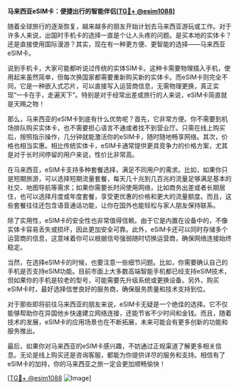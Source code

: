 **马来西亚eSIM卡：便捷出行的智能伴侣[[TG💪+ @esim1088](https://t.me/s/esim1088)]**

随着全球旅行的逐渐恢复，越来越多的朋友开始计划去马来西亚游玩或工作。对于许多人来说，出国时手机卡的选择一直是个让人头疼的问题。是买本地的实体卡？还是直接使用国际漫游？其实，现在有一种更方便、更智能的选择——马来西亚eSIM卡。

说到手机卡，大家可能都听说过传统的实体SIM卡。这种卡需要物理插入手机，使用起来虽然简单，但每次换国家都需要重新购买新的实体卡。而eSIM卡则完全不同，它是一种嵌入式芯片，可以直接写入运营商信息，无需物理更换，真正实现“一卡在手，走遍天下”。特别是对于经常出差或旅行的人来说，eSIM卡简直就是天赐之物！

那么，马来西亚的eSIM卡到底有什么优势呢？首先，它非常方便。你不需要到机场排队购买实体卡，也不需要担心语言不通或者找不到营业厅。只需在线上购买后，按照指示操作，几分钟就能激活你的eSIM卡，随时随地畅享网络。其次，价格也相当实惠。相比传统实体卡，eSIM卡通常提供更具竞争力的价格方案，尤其是对于长时间停留的用户来说，性价比非常高。

在马来西亚，eSIM卡支持多种套餐选择，满足不同用户的需求。比如，如果你只是短期旅游，可以选择短期流量套餐，每天几十兆到几百兆的流量足够满足基本的社交、地图导航等需求；如果你需要长时间使用网络，比如商务出差或者长期居住，也可以选择月度或年度套餐，享受更优惠的价格和更大的流量额度。而且，这些套餐往往还包含语音通话功能，让你在国外也能轻松与家人朋友保持联系。

除了实用性，eSIM卡的安全性也非常值得信赖。由于它是内置在设备中的，不像实体卡容易丢失或损坏，因此更加安全可靠。此外，eSIM卡还可以同时存储多个运营商的信息，这意味着你可以根据信号强弱随时切换运营商，确保网络连接始终稳定。

当然，在选择eSIM卡的时候，也要注意一些细节问题。比如，你需要确认自己的手机是否支持eSIM功能。目前市面上大多数高端智能手机都已经支持eSIM技术，但如果你的手机是较老的型号，可能需要先升级系统或更换设备。另外，购买eSIM卡时，最好选择信誉良好的服务商，确保服务质量和技术支持到位。

对于那些即将前往马来西亚的朋友来说，eSIM卡无疑是一个绝佳的选择。它不仅能够帮助你在异国他乡快速建立网络连接，还能节省不少时间和金钱。而且，随着技术的发展，eSIM卡的应用场景也在不断拓展，未来可能会有更多创新的功能和服务推出。

最后，如果你对马来西亚的eSIM卡感兴趣，不妨通过正规渠道了解更多相关信息。无论是线上购买还是咨询客服，都能为你提供详尽的服务和支持。相信有了eSIM卡的加持，你的马来西亚之旅一定会更加顺畅愉快！

[[TG💪+ @esim1088](https://t.me/s/esim1088) ![Image](https://i.postimg.cc/4NQfJmqS/Snipaste-2025-05-13-00-14-12.png)]